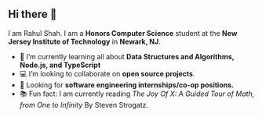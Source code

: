 ## Hi there 👋
I am Rahul Shah. I am a **Honors Computer Science** student at the **New Jersey Institute of Technology** in **Newark, NJ**. 

- 🧠 I’m currently learning all about **Data Structures and Algorithms, Node.js, and TypeScript**
- 💻 I’m looking to collaborate on **open source projects**.
- 👔 Looking for **software engineering internships/co-op positions.**
- 📚 Fun fact: I am currently reading *The Joy Of X: A Guided Tour of Math, from One to Infinity* By Steven Strogatz.


 




